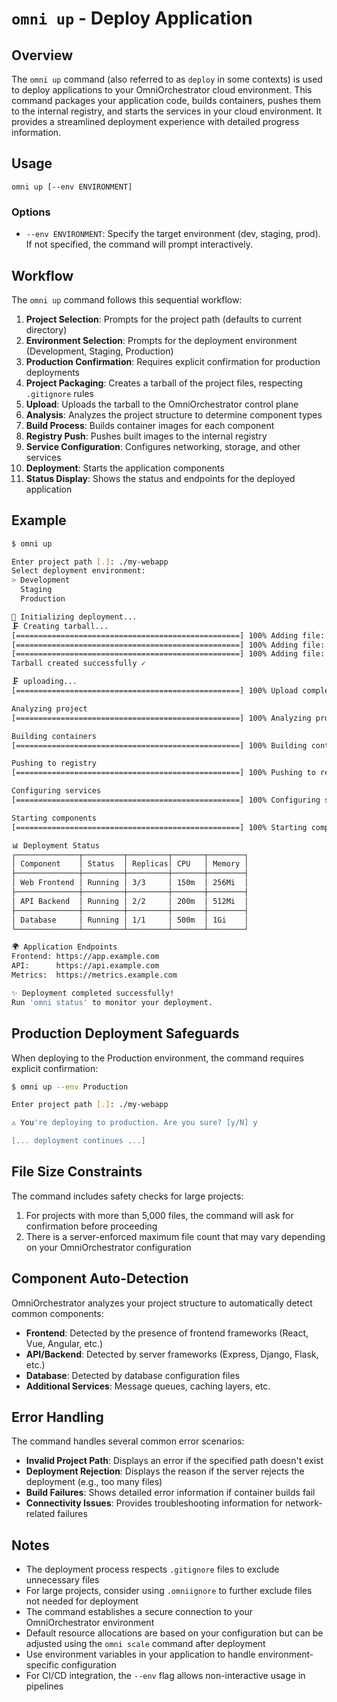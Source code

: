 # `omni up` - Deploy Application

## Overview

The `omni up` command (also referred to as `deploy` in some contexts) is used to deploy applications to your OmniOrchestrator cloud environment. This command packages your application code, builds containers, pushes them to the internal registry, and starts the services in your cloud environment. It provides a streamlined deployment experience with detailed progress information.

## Usage

```
omni up [--env ENVIRONMENT]
```

### Options

- `--env ENVIRONMENT`: Specify the target environment (dev, staging, prod). If not specified, the command will prompt interactively.

## Workflow

The `omni up` command follows this sequential workflow:

1. **Project Selection**: Prompts for the project path (defaults to current directory)
2. **Environment Selection**: Prompts for the deployment environment (Development, Staging, Production)
3. **Production Confirmation**: Requires explicit confirmation for production deployments
4. **Project Packaging**: Creates a tarball of the project files, respecting `.gitignore` rules
5. **Upload**: Uploads the tarball to the OmniOrchestrator control plane
6. **Analysis**: Analyzes the project structure to determine component types
7. **Build Process**: Builds container images for each component
8. **Registry Push**: Pushes built images to the internal registry
9. **Service Configuration**: Configures networking, storage, and other services
10. **Deployment**: Starts the application components
11. **Status Display**: Shows the status and endpoints for the deployed application

## Example

```bash
$ omni up

Enter project path [.]: ./my-webapp
Select deployment environment:
> Development
  Staging
  Production

🚀 Initializing deployment...
🗜️ Creating tarball...
[==================================================] 100% Adding file: src/main.js ✓
[==================================================] 100% Adding file: src/app.js ✓
[==================================================] 100% Adding file: package.json ✓
Tarball created successfully ✓

🗜️ uploading...
[==================================================] 100% Upload completed successfully ✓

Analyzing project
[==================================================] 100% Analyzing project (scanning dependencies) ✓

Building containers
[==================================================] 100% Building containers (optimizing) ✓

Pushing to registry
[==================================================] 100% Pushing to registry (finalizing) ✓

Configuring services
[==================================================] 100% Configuring services ✓

Starting components
[==================================================] 100% Starting components ✓

📊 Deployment Status
┌──────────────┬─────────┬─────────┬───────┬────────┐
│ Component    │ Status  │ Replicas│ CPU   │ Memory │
├──────────────┼─────────┼─────────┼───────┼────────┤
│ Web Frontend │ Running │ 3/3     │ 150m  │ 256Mi  │
├──────────────┼─────────┼─────────┼───────┼────────┤
│ API Backend  │ Running │ 2/2     │ 200m  │ 512Mi  │
├──────────────┼─────────┼─────────┼───────┼────────┤
│ Database     │ Running │ 1/1     │ 500m  │ 1Gi    │
└──────────────┴─────────┴─────────┴───────┴────────┘

🌍 Application Endpoints
Frontend: https://app.example.com
API:      https://api.example.com
Metrics:  https://metrics.example.com

✨ Deployment completed successfully!
Run 'omni status' to monitor your deployment.
```

## Production Deployment Safeguards

When deploying to the Production environment, the command requires explicit confirmation:

```bash
$ omni up --env Production

Enter project path [.]: ./my-webapp

⚠️ You're deploying to production. Are you sure? [y/N] y

[... deployment continues ...]
```

## File Size Constraints

The command includes safety checks for large projects:

1. For projects with more than 5,000 files, the command will ask for confirmation before proceeding
2. There is a server-enforced maximum file count that may vary depending on your OmniOrchestrator configuration

## Component Auto-Detection

OmniOrchestrator analyzes your project structure to automatically detect common components:

- **Frontend**: Detected by the presence of frontend frameworks (React, Vue, Angular, etc.)
- **API/Backend**: Detected by server frameworks (Express, Django, Flask, etc.)
- **Database**: Detected by database configuration files
- **Additional Services**: Message queues, caching layers, etc.

## Error Handling

The command handles several common error scenarios:

- **Invalid Project Path**: Displays an error if the specified path doesn't exist
- **Deployment Rejection**: Displays the reason if the server rejects the deployment (e.g., too many files)
- **Build Failures**: Shows detailed error information if container builds fail
- **Connectivity Issues**: Provides troubleshooting information for network-related failures

## Notes

- The deployment process respects `.gitignore` files to exclude unnecessary files
- For large projects, consider using `.omniignore` to further exclude files not needed for deployment
- The command establishes a secure connection to your OmniOrchestrator environment
- Default resource allocations are based on your configuration but can be adjusted using the `omni scale` command after deployment
- Use environment variables in your application to handle environment-specific configuration
- For CI/CD integration, the `--env` flag allows non-interactive usage in pipelines